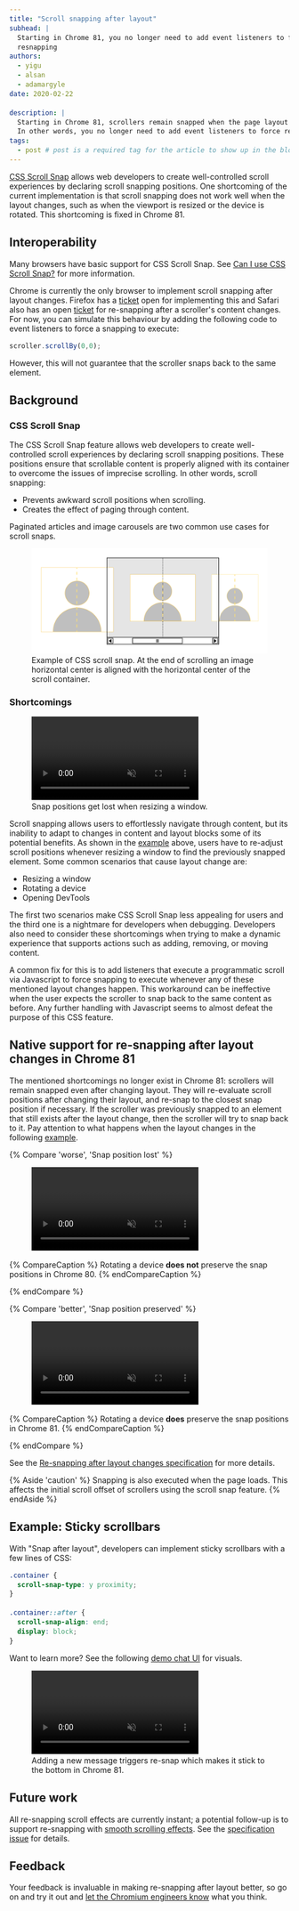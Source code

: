 ```yaml
---
title: "Scroll snapping after layout"
subhead: |
  Starting in Chrome 81, you no longer need to add event listeners to force
  resnapping
authors:
  - yigu
  - alsan
  - adamargyle
date: 2020-02-22

description: |
  Starting in Chrome 81, scrollers remain snapped when the page layout changes.
  In other words, you no longer need to add event listeners to force resnapping.
tags:
  - post # post is a required tag for the article to show up in the blog.
---
```


[CSS Scroll Snap](https://developers.google.com/web/updates/2018/07/css-scroll-snap)
allows web developers to create well-controlled scroll experiences by declaring
scroll snapping positions. One shortcoming of the current implementation is that
scroll snapping does not work well when the layout changes, such as when the viewport is
resized or the device is rotated. This shortcoming is fixed in Chrome 81.

## Interoperability
Many browsers have basic support for CSS Scroll Snap. See [Can I use CSS
Scroll Snap?](https://caniuse.com/#feat=css-snappoints) for more information.

Chrome is currently the only browser to implement scroll snapping after layout
changes.  Firefox has a
[ticket](https://bugzilla.mozilla.org/show_bug.cgi?id=1530253) open for
implementing this and Safari also has an open
[ticket](https://bugs.webkit.org/show_bug.cgi?id=144826) for re-snapping after a
scroller's content changes. For now, you can simulate this behaviour by adding
the following code to event listeners to force a snapping to execute:
```javascript
scroller.scrollBy(0,0);
```
However, this will not guarantee that the scroller snaps back to the same
element.

## Background
### CSS Scroll Snap
The CSS Scroll Snap feature allows web developers to create well-controlled
scroll experiences by declaring scroll snapping positions. These positions
ensure that scrollable content is properly aligned with its container to
overcome the issues of imprecise scrolling. In other words, scroll snapping:
- Prevents awkward scroll positions when scrolling.
- Creates the effect of paging through content.

Paginated articles and image carousels are two common use cases for scroll
snaps.
<figure class="w-figure">
  <img src="./css-scroll-snap-example.png" alt="Example of CSS scroll snap.">
  <figcaption class="w-figcaption">Example of CSS scroll snap. At the end of
    scrolling an image horizontal center is aligned with the horizontal center
    of the scroll container.
  </figcaption>
</figure>

### Shortcomings
<figure class="w-figure w-figure--center">
  <video controls autoplay loop muted class="w-screenshot">
    <source src="./resizing-breaks-snap-positions.webm" type="video/webm;">
    <source src="./resizing-breaks-snap-positions.mp4" type="video/mp4;">
  </video>
 <figcaption class="w-figcaption">
    Snap positions get lost when resizing a window.
  </figcaption>
</figure>

Scroll snapping allows users to effortlessly navigate through content, but its
inability to adapt to changes in content and layout blocks some of its potential
benefits. As shown in the [example](https://codepen.io/argyleink/pen/MWWpOmz)
above, users have to re-adjust scroll positions whenever resizing a window to
find the previously snapped element. Some common scenarios that cause layout
change are:
- Resizing a window
- Rotating a device
- Opening DevTools

The first two scenarios make CSS Scroll Snap less appealing for users and the
third one is a nightmare for developers when debugging. Developers also need to
consider these shortcomings when trying to make a dynamic experience that
supports actions such as adding, removing, or moving content.

A common fix for this is to add listeners that execute a programmatic scroll via
Javascript to force snapping to execute whenever any of these mentioned layout
changes happen. This workaround can be ineffective when the user expects the
scroller to snap back to the same content as before. Any further handling with
Javascript seems to almost defeat the purpose of this CSS feature.

## Native support for re-snapping after layout changes in Chrome 81
The mentioned shortcomings no longer exist in Chrome 81: scrollers will remain
snapped even after changing layout. They will re-evaluate scroll positions after
changing their layout, and re-snap to the closest snap position if necessary. If
the scroller was previously snapped to an element that still exists after the
layout change, then the scroller will try to snap back to it. Pay attention to
what happens when the layout changes in the following
[example](https://codepen.io/argyleink/full/YzXyOaX).

<div class="w-columns">
{% Compare 'worse', 'Snap position lost' %}
<figure class="w-figure w-figure--center">
  <video controls autoplay loop muted class="w-screenshot">
    <source src="./snap-positions-lost.webm" type="video/webm;">
    <source src="./snap-positions-lost.mp4" type="video/mp4;">
  </video>
</figure>

{% CompareCaption %}
Rotating a device **does not** preserve the snap positions in Chrome 80.
{% endCompareCaption %}

{% endCompare %}

{% Compare 'better', 'Snap position preserved' %}
<figure class="w-figure w-figure--center">
  <video controls autoplay loop muted class="w-screenshot">
    <source src="./snap-positions-preserved.webm" type="video/webm;">
    <source src="./snap-positions-preserved.mp4" type="video/mp4;">
  </video>
</figure>

{% CompareCaption %}
Rotating a device **does** preserve the snap positions in Chrome 81.
{% endCompareCaption %}

{% endCompare %}
</div>

See the [Re-snapping after layout changes
specification](https://drafts.csswg.org/css-scroll-snap-1/#re-snap) for more
details.

{% Aside 'caution' %} Snapping is also executed when the page loads. This
affects the initial scroll offset of scrollers using the scroll snap feature.
{% endAside %}

## Example: Sticky scrollbars
With "Snap after layout", developers can implement sticky scrollbars with a few
lines of CSS:
```css
.container {
  scroll-snap-type: y proximity;
}

.container::after {
  scroll-snap-align: end;
  display: block;
}
```
Want to learn more? See the following [demo chat
UI](https://codepen.io/argyleink/pen/RwPWqKe) for visuals.

<figure class="w-figure w-figure--center">
  <video controls autoplay loop muted class="w-screenshot">
    <source src="./scroll-snap-bottom.webm" type="video/webm;">
    <source src="./scroll-snap-bottom.mp4" type="video/mp4;">
  </video>
  <figcaption class="w-figcaption">
    Adding a new message triggers re-snap which makes it stick to the bottom in
    Chrome 81.
  </figcaption>
</figure>

## Future work
All re-snapping scroll effects are currently instant; a potential follow-up is
to support re-snapping with [smooth scrolling
effects](https://developers.google.com/web/updates/2016/02/smooth-scrolling-in-chrome-49).
See the [specification issue](https://github.com/w3c/csswg-drafts/issues/4609)
for details.

## Feedback

Your feedback is invaluable in making re-snapping after layout better, so go on
and try it out and [let the Chromium engineers
know](https://bugs.chromium.org/p/chromium/issues/detail?id=866127) what you
think.
